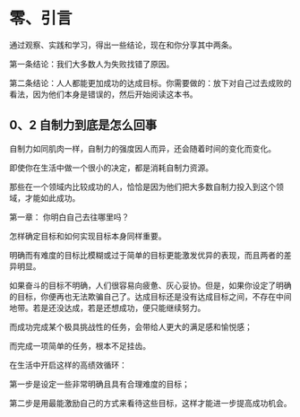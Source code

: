 # 零、引言

通过观察、实践和学习，得出一些结论，现在和你分享其中两条。

第一条结论：我们大多数人为失败找错了原因。

第二条结论：人人都能更加成功的达成目标。你需要做的：放下对自己过去成败的看法，因为他们本身是错误的，然后开始阅读这本书。



## 0、2 自制力到底是怎么回事

自制力如同肌肉一样，自制力的强度因人而异，还会随着时间的变化而变化。

即使你在生活中做一个很小的决定，都是消耗自制力资源。

那些在一个领域内比较成功的人，恰恰是因为他们把大多数自制力投入到这个领域，才能如此成功。



第一章： 你明白自己去往哪里吗？

怎样确定目标和如何实现目标本身同样重要。



明确而有难度的目标比模糊或过于简单的目标更能激发优异的表现，而且两者的差异明显。

如果奋斗的目标不明确，人们很容易向疲惫、灰心妥协。但是，如果你设定了明确的目标，你便再也无法欺骗自己了。达成目标还是没有达成目标之间，不存在中间地带。若是还没达成，若是还想成功，便只能继续努力。



而成功完成某个极具挑战性的任务，会带给人更大的满足感和愉悦感；

而完成一项简单的任务，根本不足挂齿。



在生活中开启这样的高绩效循环：

第一步是设定一些非常明确且具有合理难度的目标；

第二步是用最能激励自己的方式来看待这些目标，这样才能进一步提高成功机会。